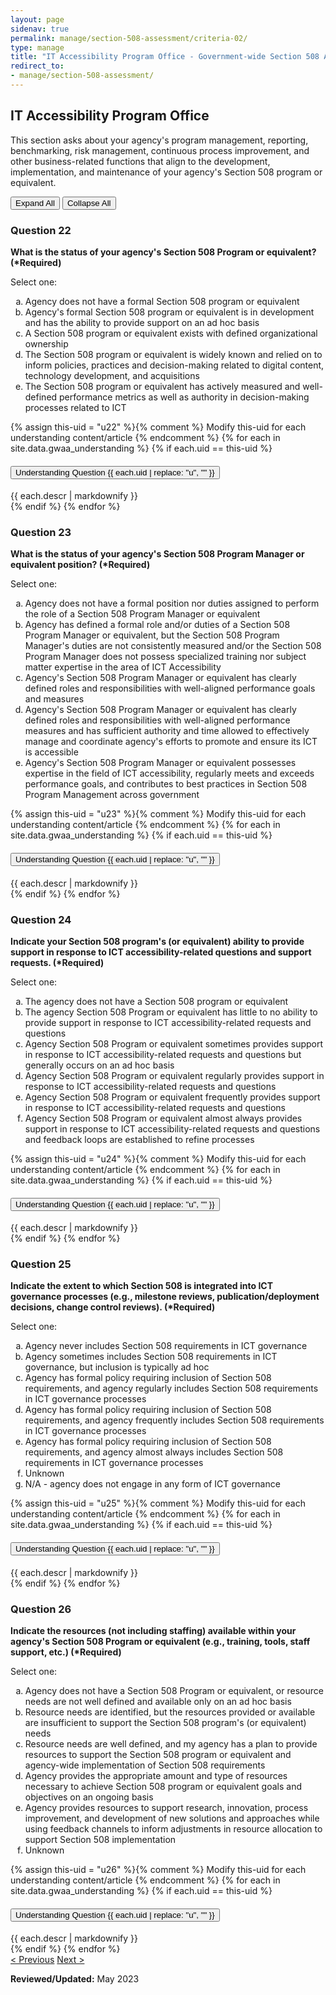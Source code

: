 ```yaml
---
layout: page
sidenav: true
permalink: manage/section-508-assessment/criteria-02/
type: manage
title: "IT Accessibility Program Office - Government-wide Section 508 Assessment Criteria"
redirect_to:
- manage/section-508-assessment/
---
```


<H2 id="it-accessibility-program-office">IT Accessibility Program Office</H2>
<p>This section asks about your agency's program management, reporting, benchmarking, risk management, continuous process improvement, and other business-related functions that align to the development, implementation, and maintenance of your agency's Section 508 program or equivalent. </p>

<!-- Expand/Collapse All "Understanding" Content -->
<div class="margin-y-3 margin-x-1">
    <button id="expand-all" class="usa-button">Expand All</button>
    <button id="collapse-all" class="usa-button">Collapse All</button>
</div>

<div class="usa-card-group">
<!-- begin insert criteria -->

<!-- Q:022-->
<div id="q22" class="usa-card tablet:grid-col-12">
    <div class="usa-card__container border-top">
        <div class="usa-card__header">
            <h3 class="usa-card__heading"> Question 22 </h3>
        </div>
        <div class="usa-card__body">
            <p><strong> What is the status of your agency's Section 508 Program or equivalent? (*Required) </strong></p>
            <p> Select one: </p>
            <p>
            <ol type="a">
                <li>Agency does not have a formal Section 508 program or equivalent</li>
                <li>Agency's formal Section 508 program or equivalent is in development and has the ability to provide
                    support on an ad hoc basis</li>
                <li>A Section 508 program or equivalent exists with defined organizational ownership</li>
                <li>The Section 508 program or equivalent is widely known and relied on to inform policies, practices
                    and decision-making related to digital content, technology development, and acquisitions</li>
                <li>The Section 508 program or equivalent has actively measured and well-defined performance metrics as
                    well as authority in decision-making processes related to ICT</li>
            </ol>
            </p>
        </div>
        {% assign this-uid = "u22" %}{% comment %} Modify this-uid for each understanding content/article {% endcomment %}
        {% for each in site.data.gwaa_understanding %}
            {% if each.uid == this-uid %}
            <!-- Understanding -->
            <div class="border-top-05 border-primary margin-top-1">
                <div class="usa-accordion">
                    <h4 class="usa-accordion__heading">
                        <button
                        type="button"
                        class="usa-accordion__button understand_button padding-left-3 radius-bottom-lg"
                        aria-expanded="false"
                        aria-controls="{{ each.uid }}"
                        >
                        Understanding Question {{ each.uid | replace: "u", "" }}
                        </button>
                    </h4>
                    <div id="{{ each.uid }}" class="usa-accordion__content understand_content usa-prose padding-x-3 padding-y-0 bg-primary-lighter text-primary-darker border-top-05 border-primary radius-bottom-lg">
                        <div class="margin-x-auto margin-y-0">
                            {{ each.descr | markdownify }}
                        </div>
                    </div>
                </div>
            </div>
            {% endif %}
        {% endfor %}
    </div>
</div>
<!-- Q:023-->
<div id="q23" class="usa-card tablet:grid-col-12">
    <div class="usa-card__container border-top">
        <div class="usa-card__header">
            <h3 class="usa-card__heading"> Question 23 </h3>
        </div>
        <div class="usa-card__body">
            <p><strong> What is the status of your agency's Section 508 Program Manager or equivalent position?
                    (*Required) </strong></p>
            <p> Select one: </p>
            <p>
            <ol type="a">
                <li>Agency does not have a formal position nor duties assigned to perform the role of a Section 508
                    Program Manager or equivalent</li>
                <li>Agency has defined a formal role and/or duties of a Section 508 Program Manager or equivalent, but
                    the Section 508 Program Manager's duties are not consistently measured and/or the Section 508
                    Program Manager does not possess specialized training nor subject matter expertise in the area of
                    ICT Accessibility</li>
                <li>Agency's Section 508 Program Manager or equivalent has clearly defined roles and responsibilities
                    with well-aligned performance goals and measures</li>
                <li>Agency's Section 508 Program Manager or equivalent has clearly defined roles and responsibilities
                    with well-aligned performance measures and has sufficient authority and time allowed to effectively
                    manage and coordinate agency's efforts to promote and ensure its ICT is accessible</li>
                <li>Agency's Section 508 Program Manager or equivalent possesses expertise in the field of ICT
                    accessibility, regularly meets and exceeds performance goals, and contributes to best practices in
                    Section 508 Program Management across government</li>
            </ol>
            </p>
        </div>
        {% assign this-uid = "u23" %}{% comment %} Modify this-uid for each understanding content/article {% endcomment %}
        {% for each in site.data.gwaa_understanding %}
            {% if each.uid == this-uid %}
            <!-- Understanding -->
            <div class="border-top-05 border-primary margin-top-1">
                <div class="usa-accordion">
                    <h4 class="usa-accordion__heading">
                        <button
                        type="button"
                        class="usa-accordion__button understand_button padding-left-3 radius-bottom-lg"
                        aria-expanded="false"
                        aria-controls="{{ each.uid }}"
                        >
                        Understanding Question {{ each.uid | replace: "u", "" }}
                        </button>
                    </h4>
                    <div id="{{ each.uid }}" class="usa-accordion__content understand_content usa-prose padding-x-3 padding-y-0 bg-primary-lighter text-primary-darker border-top-05 border-primary radius-bottom-lg">
                        <div class="margin-x-auto margin-y-0">
                            {{ each.descr | markdownify }}
                        </div>
                    </div>
                </div>
            </div>
            {% endif %}
        {% endfor %}
    </div>
</div>
<!-- Q:024-->
<div id="q24" class="usa-card tablet:grid-col-12">
    <div class="usa-card__container border-top">
        <div class="usa-card__header">
            <h3 class="usa-card__heading"> Question 24 </h3>
        </div>
        <div class="usa-card__body">
            <p><strong> Indicate your Section 508 program's (or equivalent) ability to provide support in response to
                    ICT accessibility-related questions and support requests. (*Required) </strong></p>
            <p> Select one: </p>
            <p>
            <ol type="a">
                <li>The agency does not have a Section 508 program or equivalent</li>
                <li>The agency Section 508 Program or equivalent has little to no ability to provide support in response
                    to ICT accessibility-related requests and questions</li>
                <li>Agency Section 508 Program or equivalent sometimes provides support in response to ICT
                    accessibility-related requests and questions but generally occurs on an ad hoc basis</li>
                <li>Agency Section 508 Program or equivalent regularly provides support in response to ICT
                    accessibility-related requests and questions</li>
                <li>Agency Section 508 Program or equivalent frequently provides support in response to ICT
                    accessibility-related requests and questions</li>
                <li>Agency Section 508 Program or equivalent almost always provides support in response to ICT
                    accessibility-related requests and questions and feedback loops are established to refine processes
                </li>
            </ol>
            </p>
        </div>
        {% assign this-uid = "u24" %}{% comment %} Modify this-uid for each understanding content/article {% endcomment %}
        {% for each in site.data.gwaa_understanding %}
            {% if each.uid == this-uid %}
            <!-- Understanding -->
            <div class="border-top-05 border-primary margin-top-1">
                <div class="usa-accordion">
                    <h4 class="usa-accordion__heading">
                        <button
                        type="button"
                        class="usa-accordion__button understand_button padding-left-3 radius-bottom-lg"
                        aria-expanded="false"
                        aria-controls="{{ each.uid }}"
                        >
                        Understanding Question {{ each.uid | replace: "u", "" }}
                        </button>
                    </h4>
                    <div id="{{ each.uid }}" class="usa-accordion__content understand_content usa-prose padding-x-3 padding-y-0 bg-primary-lighter text-primary-darker border-top-05 border-primary radius-bottom-lg">
                        <div class="margin-x-auto margin-y-0">
                            {{ each.descr | markdownify }}
                        </div>
                    </div>
                </div>
            </div>
            {% endif %}
        {% endfor %}
    </div>
</div>
<!-- Q:025-->
<div id="q25" class="usa-card tablet:grid-col-12">
    <div class="usa-card__container border-top">
        <div class="usa-card__header">
            <h3 class="usa-card__heading"> Question 25 </h3>
        </div>
        <div class="usa-card__body">
            <p><strong> Indicate the extent to which Section 508 is integrated into ICT governance processes (e.g.,
                    milestone reviews, publication/deployment decisions, change control reviews). (*Required) </strong>
            </p>
            <p> Select one: </p>
            <p>
            <ol type="a">
                <li>Agency never includes Section 508 requirements in ICT governance</li>
                <li>Agency sometimes includes Section 508 requirements in ICT governance, but inclusion is typically ad
                    hoc</li>
                <li>Agency has formal policy requiring inclusion of Section 508 requirements, and agency regularly
                    includes Section 508 requirements in ICT governance processes</li>
                <li>Agency has formal policy requiring inclusion of Section 508 requirements, and agency frequently
                    includes Section 508 requirements in ICT governance processes</li>
                <li>Agency has formal policy requiring inclusion of Section 508 requirements, and agency almost always
                    includes Section 508 requirements in ICT governance processes</li>
                <li>Unknown</li>
                <li>N/A - agency does not engage in any form of ICT governance</li>
            </ol>
            </p>
        </div>
        {% assign this-uid = "u25" %}{% comment %} Modify this-uid for each understanding content/article {% endcomment %}
        {% for each in site.data.gwaa_understanding %}
            {% if each.uid == this-uid %}
            <!-- Understanding -->
            <div class="border-top-05 border-primary margin-top-1">
                <div class="usa-accordion">
                    <h4 class="usa-accordion__heading">
                        <button
                        type="button"
                        class="usa-accordion__button understand_button padding-left-3 radius-bottom-lg"
                        aria-expanded="false"
                        aria-controls="{{ each.uid }}"
                        >
                        Understanding Question {{ each.uid | replace: "u", "" }}
                        </button>
                    </h4>
                    <div id="{{ each.uid }}" class="usa-accordion__content understand_content usa-prose padding-x-3 padding-y-0 bg-primary-lighter text-primary-darker border-top-05 border-primary radius-bottom-lg">
                        <div class="margin-x-auto margin-y-0">
                            {{ each.descr | markdownify }}
                        </div>
                    </div>
                </div>
            </div>
            {% endif %}
        {% endfor %}
    </div>
</div>
<!-- Q:026-->
<div id="q26" class="usa-card tablet:grid-col-12">
    <div class="usa-card__container border-top">
        <div class="usa-card__header">
            <h3 class="usa-card__heading"> Question 26 </h3>
        </div>
        <div class="usa-card__body">
            <p><strong> Indicate the resources (not including staffing) available within your agency's Section 508
                    Program or equivalent (e.g., training, tools, staff support, etc.) (*Required) </strong></p>
            <p> Select one: </p>
            <p>
            <ol type="a">
                <li>Agency does not have a Section 508 Program or equivalent, or resource needs are not well defined and
                    available only on an ad hoc basis</li>
                <li>Resource needs are identified, but the resources provided or available are insufficient to support
                    the Section 508 program's (or equivalent) needs</li>
                <li>Resource needs are well defined, and my agency has a plan to provide resources to support the
                    Section 508 program or equivalent and agency-wide implementation of Section 508 requirements</li>
                <li>Agency provides the appropriate amount and type of resources necessary to achieve Section 508
                    program or equivalent goals and objectives on an ongoing basis</li>
                <li>Agency provides resources to support research, innovation, process improvement, and development of
                    new solutions and approaches while using feedback channels to inform adjustments in resource
                    allocation to support Section 508 implementation</li>
                <li>Unknown</li>
            </ol>
            </p>
        </div>
        {% assign this-uid = "u26" %}{% comment %} Modify this-uid for each understanding content/article {% endcomment %}
        {% for each in site.data.gwaa_understanding %}
            {% if each.uid == this-uid %}
            <!-- Understanding -->
            <div class="border-top-05 border-primary margin-top-1">
                <div class="usa-accordion">
                    <h4 class="usa-accordion__heading">
                        <button
                        type="button"
                        class="usa-accordion__button understand_button padding-left-3 radius-bottom-lg"
                        aria-expanded="false"
                        aria-controls="{{ each.uid }}"
                        >
                        Understanding Question {{ each.uid | replace: "u", "" }}
                        </button>
                    </h4>
                    <div id="{{ each.uid }}" class="usa-accordion__content understand_content usa-prose padding-x-3 padding-y-0 bg-primary-lighter text-primary-darker border-top-05 border-primary radius-bottom-lg">
                        <div class="margin-x-auto margin-y-0">
                            {{ each.descr | markdownify }}
                        </div>
                    </div>
                </div>
            </div>
            {% endif %}
        {% endfor %}
    </div>
</div>

<!-- end insert criteria -->
</div>

<div id="prev-next-section">
    <a class="prev-page" title="Go to previous page" href="{{site.baseurl}}/manage/section-508-assessment/criteria-01/"> < Previous</a>
    <a class="prev-page" title="Go to next page" href="{{site.baseurl}}/manage/section-508-assessment/criteria-03/"> Next > </a>
</div>

**Reviewed/Updated:** May 2023

<!-- Expand/Collapse All Understanding Content script -->
<script>
    $("#expand-all").on("click", function (){
        $(".understand_button").attr("aria-expanded", "true");
        $(".understand_button").toggleClass("radius-bottom-lg");
        $(".understand_content").removeAttr("hidden");
    });
    $("#collapse-all").on("click", function (){
        $(".understand_button").attr("aria-expanded", "false");
        $(".understand_button").toggleClass("radius-bottom-lg");
        $(".understand_content").attr("hidden","");
    });
    $(".understand_button").on("click", function(){
        $(this).toggleClass("radius-bottom-lg");
    });
</script>

<!-- Unhide hash/anchor from external url -->
<script>
    $(function(){
        var window_hash = window.location.hash;
        if ($(window_hash).hasClass("usa-card")){
            let u_hash = window_hash.replace("q", "u");
            $(u_hash).removeAttr("hidden");
            $(u_hash).prev().children(".understand_button").attr("aria-expanded", "true");
            $(u_hash).prev().children(".understand_button").toggleClass("radius-bottom-lg");
        }
    });
</script>